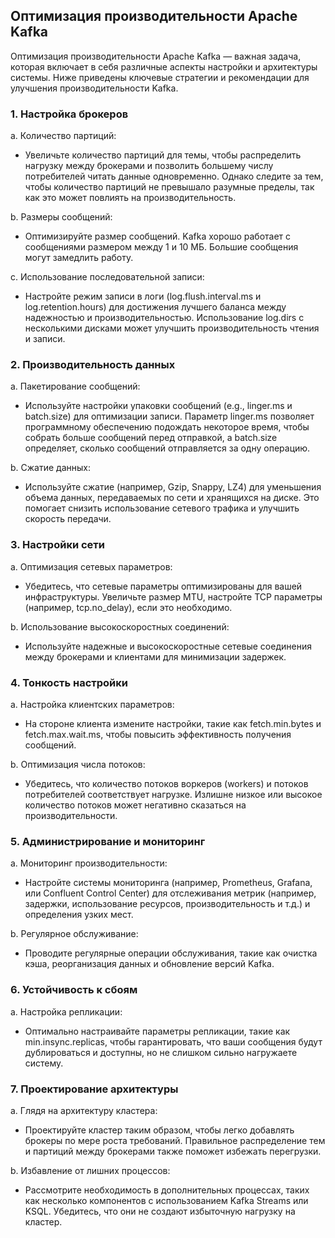 ## Оптимизация производительности Apache Kafka

Оптимизация производительности Apache Kafka — важная задача, которая включает в себя различные аспекты настройки и архитектуры системы. Ниже приведены ключевые стратегии и рекомендации для улучшения производительности Kafka.

### 1. Настройка брокеров

a. Количество партиций:
- Увеличьте количество партиций для темы, чтобы распределить нагрузку между брокерами и позволить большему числу потребителей читать данные одновременно. Однако следите за тем, чтобы количество партиций не превышало разумные пределы, так как это может повлиять на производительность.

b. Размеры сообщений:
- Оптимизируйте размер сообщений. Kafka хорошо работает с сообщениями размером между 1 и 10 МБ. Большие сообщения могут замедлить работу.

c. Использование последовательной записи:
- Настройте режим записи в логи (log.flush.interval.ms и log.retention.hours) для достижения лучшего баланса между надежностью и производительностью. Использование log.dirs с несколькими дисками может улучшить производительность чтения и записи.

### 2. Производительность данных

a. Пакетирование сообщений:
- Используйте настройки упаковки сообщений (e.g., linger.ms и batch.size) для оптимизации записи. Параметр linger.ms позволяет программному обеспечению подождать некоторое время, чтобы собрать больше сообщений перед отправкой, а batch.size определяет, сколько сообщений отправляется за одну операцию.

b. Сжатие данных:
- Используйте сжатие (например, Gzip, Snappy, LZ4) для уменьшения объема данных, передаваемых по сети и хранящихся на диске. Это помогает снизить использование сетевого трафика и улучшить скорость передачи.

### 3. Настройки сети

a. Оптимизация сетевых параметров:
- Убедитесь, что сетевые параметры оптимизированы для вашей инфраструктуры. Увеличьте размер MTU, настройте TCP параметры (например, tcp.no_delay), если это необходимо.

b. Использование высокоскоростных соединений:
- Используйте надежные и высокоскоростные сетевые соединения между брокерами и клиентами для минимизации задержек.

### 4. Тонкость настройки

a. Настройка клиентских параметров:
- На стороне клиента измените настройки, такие как fetch.min.bytes и fetch.max.wait.ms, чтобы повысить эффективность получения сообщений.

b. Оптимизация числа потоков:
- Убедитесь, что количество потоков воркеров (workers) и потоков потребителей соответствует нагрузке. Излишне низкое или высокое количество потоков может негативно сказаться на производительности.

### 5. Администрирование и мониторинг

a. Мониторинг производительности:
- Настройте системы мониторинга (например, Prometheus, Grafana, или Confluent Control Center) для отслеживания метрик (например, задержки, использование ресурсов, производительность и т.д.) и определения узких мест.

b. Регулярное обслуживание:
- Проводите регулярные операции обслуживания, такие как очистка кэша, реорганизация данных и обновление версий Kafka.

### 6. Устойчивость к сбоям

a. Настройка репликации:
- Оптимально настраивайте параметры репликации, такие как min.insync.replicas, чтобы гарантировать, что ваши сообщения будут дублироваться и доступны, но не слишком сильно нагружаете систему.

### 7. Проектирование архитектуры

a. Глядя на архитектуру кластера:
- Проектируйте кластер таким образом, чтобы легко добавлять брокеры по мере роста требований. Правильное распределение тем и партиций между брокерами также поможет избежать перегрузки.

b. Избавление от лишних процессов:
- Рассмотрите необходимость в дополнительных процессах, таких как несколько компонентов с использованием Kafka Streams или KSQL. Убедитесь, что они не создают избыточную нагрузку на кластер.
